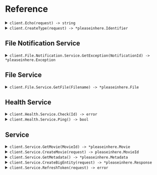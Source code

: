 # Reference
<details><summary><code>client.Echo(request) -> string</code></summary>
<dl>
<dd>

#### 🔌 Usage

<dl>
<dd>

<dl>
<dd>

```go
client.Echo(
        context.TODO(),
        "Hello world!\n\nwith\n\tnewlines",
    )
}
```
</dd>
</dl>
</dd>
</dl>

#### ⚙️ Parameters

<dl>
<dd>

<dl>
<dd>

**request:** `string` 
    
</dd>
</dl>
</dd>
</dl>


</dd>
</dl>
</details>

<details><summary><code>client.CreateType(request) -> *pleaseinhere.Identifier</code></summary>
<dl>
<dd>

#### 🔌 Usage

<dl>
<dd>

<dl>
<dd>

```go
client.Echo(
        context.TODO(),
        "primitive",
    )
}
```
</dd>
</dl>
</dd>
</dl>

#### ⚙️ Parameters

<dl>
<dd>

<dl>
<dd>

**request:** `*pleaseinhere.Type` 
    
</dd>
</dl>
</dd>
</dl>


</dd>
</dl>
</details>

## File Notification Service
<details><summary><code>client.File.Notification.Service.GetException(NotificationId) -> *pleaseinhere.Exception</code></summary>
<dl>
<dd>

#### 🔌 Usage

<dl>
<dd>

<dl>
<dd>

```go
client.File.Notification.Service.GetException(
        context.TODO(),
        "notification-hsy129x",
    )
}
```
</dd>
</dl>
</dd>
</dl>

#### ⚙️ Parameters

<dl>
<dd>

<dl>
<dd>

**notificationId:** `string` 
    
</dd>
</dl>
</dd>
</dl>


</dd>
</dl>
</details>

## File Service
<details><summary><code>client.File.Service.GetFile(Filename) -> *pleaseinhere.File</code></summary>
<dl>
<dd>

#### 📝 Description

<dl>
<dd>

<dl>
<dd>

This endpoint returns a file by its name.
</dd>
</dl>
</dd>
</dl>

#### 🔌 Usage

<dl>
<dd>

<dl>
<dd>

```go
client.File.Service.GetFile(
        context.TODO(),
        "file.txt",
        &file.GetFileRequest{
            XFileApiVersion: "0.0.2",
        },
    )
}
```
</dd>
</dl>
</dd>
</dl>

#### ⚙️ Parameters

<dl>
<dd>

<dl>
<dd>

**filename:** `string` — This is a filename
    
</dd>
</dl>
</dd>
</dl>


</dd>
</dl>
</details>

## Health Service
<details><summary><code>client.Health.Service.Check(Id) -> error</code></summary>
<dl>
<dd>

#### 📝 Description

<dl>
<dd>

<dl>
<dd>

This endpoint checks the health of a resource.
</dd>
</dl>
</dd>
</dl>

#### 🔌 Usage

<dl>
<dd>

<dl>
<dd>

```go
client.Health.Service.Check(
        context.TODO(),
        "id-2sdx82h",
    )
}
```
</dd>
</dl>
</dd>
</dl>

#### ⚙️ Parameters

<dl>
<dd>

<dl>
<dd>

**id:** `string` — The id to check
    
</dd>
</dl>
</dd>
</dl>


</dd>
</dl>
</details>

<details><summary><code>client.Health.Service.Ping() -> bool</code></summary>
<dl>
<dd>

#### 📝 Description

<dl>
<dd>

<dl>
<dd>

This endpoint checks the health of the service.
</dd>
</dl>
</dd>
</dl>

#### 🔌 Usage

<dl>
<dd>

<dl>
<dd>

```go
client.Health.Service.Ping(
        context.TODO(),
    )
}
```
</dd>
</dl>
</dd>
</dl>


</dd>
</dl>
</details>

## Service
<details><summary><code>client.Service.GetMovie(MovieId) -> *pleaseinhere.Movie</code></summary>
<dl>
<dd>

#### 🔌 Usage

<dl>
<dd>

<dl>
<dd>

```go
client.Service.GetMovie(
        context.TODO(),
        "movie-c06a4ad7",
    )
}
```
</dd>
</dl>
</dd>
</dl>

#### ⚙️ Parameters

<dl>
<dd>

<dl>
<dd>

**movieId:** `pleaseinhere.MovieId` 
    
</dd>
</dl>
</dd>
</dl>


</dd>
</dl>
</details>

<details><summary><code>client.Service.CreateMovie(request) -> pleaseinhere.MovieId</code></summary>
<dl>
<dd>

#### 🔌 Usage

<dl>
<dd>

<dl>
<dd>

```go
client.Service.CreateMovie(
        context.TODO(),
        &pleaseinhere.Movie{
            Id: "movie-c06a4ad7",
            Prequel: pleaseinhere.String(
                "movie-cv9b914f",
            ),
            Title: "The Boy and the Heron",
            From: "Hayao Miyazaki",
            Rating: 8,
            Tag: "tag-wf9as23d",
            Metadata: map[string]any{
                "actors": []any{
                    "Christian Bale",
                    "Florence Pugh",
                    "Willem Dafoe",
                },
                "releaseDate": "2023-12-08",
                "ratings": map[string]any{
                    "rottenTomatoes": 97,
                    "imdb": 7.6,
                },
            },
            Revenue: 1000000,
        },
    )
}
```
</dd>
</dl>
</dd>
</dl>

#### ⚙️ Parameters

<dl>
<dd>

<dl>
<dd>

**request:** `*pleaseinhere.Movie` 
    
</dd>
</dl>
</dd>
</dl>


</dd>
</dl>
</details>

<details><summary><code>client.Service.GetMetadata() -> *pleaseinhere.Metadata</code></summary>
<dl>
<dd>

#### 🔌 Usage

<dl>
<dd>

<dl>
<dd>

```go
client.Service.GetMetadata(
        context.TODO(),
        &pleaseinhere.GetMetadataRequest{
            Shallow: pleaseinhere.Bool(
                false,
            ),
            Tag: []*string{
                pleaseinhere.String(
                    "development",
                ),
            },
            XApiVersion: "0.0.1",
        },
    )
}
```
</dd>
</dl>
</dd>
</dl>

#### ⚙️ Parameters

<dl>
<dd>

<dl>
<dd>

**shallow:** `*bool` 
    
</dd>
</dl>

<dl>
<dd>

**tag:** `*string` 
    
</dd>
</dl>

<dl>
<dd>

**xApiVersion:** `string` 
    
</dd>
</dl>
</dd>
</dl>


</dd>
</dl>
</details>

<details><summary><code>client.Service.CreateBigEntity(request) -> *pleaseinhere.Response</code></summary>
<dl>
<dd>

#### 🔌 Usage

<dl>
<dd>

<dl>
<dd>

```go
client.Service.CreateBigEntity(
        context.TODO(),
        &pleaseinhere.BigEntity{
            CastMember: &pleaseinhere.CastMember{
                Actor: &pleaseinhere.Actor{
                    Name: "name",
                    Id: "id",
                },
            },
            ExtendedMovie: &pleaseinhere.ExtendedMovie{
                Cast: []string{
                    "cast",
                    "cast",
                },
                Id: "id",
                Prequel: pleaseinhere.String(
                    "prequel",
                ),
                Title: "title",
                From: "from",
                Rating: 1.1,
                Tag: "tag",
                Book: pleaseinhere.String(
                    "book",
                ),
                Metadata: map[string]any{
                    "metadata": map[string]any{
                        "key": "value",
                    },
                },
                Revenue: 1000000,
            },
            Entity: &pleaseinhere.Entity{
                Type: &pleaseinhere.Type{
                    BasicType: pleaseinhere.BasicTypePrimitive,
                },
                Name: "name",
            },
            Metadata: &pleaseinhere.Metadata{
                Extra: map[string]string{
                    "extra": "extra",
                },
                Tags: []string{
                    "tags",
                },
            },
            CommonMetadata: &commons.Metadata{
                Id: "id",
                Data: map[string]string{
                    "data": "data",
                },
                JsonString: pleaseinhere.String(
                    "jsonString",
                ),
            },
            EventInfo: &commons.EventInfo{
                Metadata: &commons.Metadata{
                    Id: "id",
                    Data: map[string]string{
                        "data": "data",
                    },
                    JsonString: pleaseinhere.String(
                        "jsonString",
                    ),
                },
            },
            Data: &commons.Data{},
            Migration: &pleaseinhere.Migration{
                Name: "name",
                Status: pleaseinhere.MigrationStatusRunning,
            },
            Exception: &pleaseinhere.Exception{
                Generic: &pleaseinhere.ExceptionInfo{
                    ExceptionType: "exceptionType",
                    ExceptionMessage: "exceptionMessage",
                    ExceptionStacktrace: "exceptionStacktrace",
                },
            },
            Test: &pleaseinhere.Test{},
            Node: &pleaseinhere.Node{
                Name: "name",
                Nodes: []*pleaseinhere.Node{
                    &pleaseinhere.Node{
                        Name: "name",
                        Nodes: []*pleaseinhere.Node{
                            &pleaseinhere.Node{
                                Name: "name",
                                Nodes: []*pleaseinhere.Node{},
                                Trees: []*pleaseinhere.Tree{},
                            },
                            &pleaseinhere.Node{
                                Name: "name",
                                Nodes: []*pleaseinhere.Node{},
                                Trees: []*pleaseinhere.Tree{},
                            },
                        },
                        Trees: []*pleaseinhere.Tree{
                            &pleaseinhere.Tree{
                                Nodes: []*pleaseinhere.Node{},
                            },
                            &pleaseinhere.Tree{
                                Nodes: []*pleaseinhere.Node{},
                            },
                        },
                    },
                    &pleaseinhere.Node{
                        Name: "name",
                        Nodes: []*pleaseinhere.Node{
                            &pleaseinhere.Node{
                                Name: "name",
                                Nodes: []*pleaseinhere.Node{},
                                Trees: []*pleaseinhere.Tree{},
                            },
                            &pleaseinhere.Node{
                                Name: "name",
                                Nodes: []*pleaseinhere.Node{},
                                Trees: []*pleaseinhere.Tree{},
                            },
                        },
                        Trees: []*pleaseinhere.Tree{
                            &pleaseinhere.Tree{
                                Nodes: []*pleaseinhere.Node{},
                            },
                            &pleaseinhere.Tree{
                                Nodes: []*pleaseinhere.Node{},
                            },
                        },
                    },
                },
                Trees: []*pleaseinhere.Tree{
                    &pleaseinhere.Tree{
                        Nodes: []*pleaseinhere.Node{
                            &pleaseinhere.Node{
                                Name: "name",
                                Nodes: []*pleaseinhere.Node{},
                                Trees: []*pleaseinhere.Tree{},
                            },
                            &pleaseinhere.Node{
                                Name: "name",
                                Nodes: []*pleaseinhere.Node{},
                                Trees: []*pleaseinhere.Tree{},
                            },
                        },
                    },
                    &pleaseinhere.Tree{
                        Nodes: []*pleaseinhere.Node{
                            &pleaseinhere.Node{
                                Name: "name",
                                Nodes: []*pleaseinhere.Node{},
                                Trees: []*pleaseinhere.Tree{},
                            },
                            &pleaseinhere.Node{
                                Name: "name",
                                Nodes: []*pleaseinhere.Node{},
                                Trees: []*pleaseinhere.Tree{},
                            },
                        },
                    },
                },
            },
            Directory: &pleaseinhere.Directory{
                Name: "name",
                Files: []*pleaseinhere.File{
                    &pleaseinhere.File{
                        Name: "name",
                        Contents: "contents",
                    },
                    &pleaseinhere.File{
                        Name: "name",
                        Contents: "contents",
                    },
                },
                Directories: []*pleaseinhere.Directory{
                    &pleaseinhere.Directory{
                        Name: "name",
                        Files: []*pleaseinhere.File{
                            &pleaseinhere.File{
                                Name: "name",
                                Contents: "contents",
                            },
                            &pleaseinhere.File{
                                Name: "name",
                                Contents: "contents",
                            },
                        },
                        Directories: []*pleaseinhere.Directory{
                            &pleaseinhere.Directory{
                                Name: "name",
                                Files: []*pleaseinhere.File{},
                                Directories: []*pleaseinhere.Directory{},
                            },
                            &pleaseinhere.Directory{
                                Name: "name",
                                Files: []*pleaseinhere.File{},
                                Directories: []*pleaseinhere.Directory{},
                            },
                        },
                    },
                    &pleaseinhere.Directory{
                        Name: "name",
                        Files: []*pleaseinhere.File{
                            &pleaseinhere.File{
                                Name: "name",
                                Contents: "contents",
                            },
                            &pleaseinhere.File{
                                Name: "name",
                                Contents: "contents",
                            },
                        },
                        Directories: []*pleaseinhere.Directory{
                            &pleaseinhere.Directory{
                                Name: "name",
                                Files: []*pleaseinhere.File{},
                                Directories: []*pleaseinhere.Directory{},
                            },
                            &pleaseinhere.Directory{
                                Name: "name",
                                Files: []*pleaseinhere.File{},
                                Directories: []*pleaseinhere.Directory{},
                            },
                        },
                    },
                },
            },
            Moment: &pleaseinhere.Moment{
                Id: uuid.MustParse(
                    "d5e9c84f-c2b2-4bf4-b4b0-7ffd7a9ffc32",
                ),
                Date: pleaseinhere.MustParseDateTime(
                    "2023-01-15",
                ),
                Datetime: pleaseinhere.MustParseDateTime(
                    "2024-01-15T09:30:00Z",
                ),
            },
        },
    )
}
```
</dd>
</dl>
</dd>
</dl>

#### ⚙️ Parameters

<dl>
<dd>

<dl>
<dd>

**request:** `*pleaseinhere.BigEntity` 
    
</dd>
</dl>
</dd>
</dl>


</dd>
</dl>
</details>

<details><summary><code>client.Service.RefreshToken(request) -> error</code></summary>
<dl>
<dd>

#### 🔌 Usage

<dl>
<dd>

<dl>
<dd>

```go
client.Service.RefreshToken(
        context.TODO(),
    )
}
```
</dd>
</dl>
</dd>
</dl>

#### ⚙️ Parameters

<dl>
<dd>

<dl>
<dd>

**request:** `*pleaseinhere.RefreshTokenRequest` 
    
</dd>
</dl>
</dd>
</dl>


</dd>
</dl>
</details>
